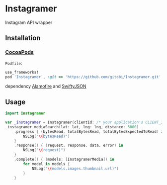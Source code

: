 # Instagramer
Instagram API wrapper

## Installation
### [CocoaPods](http://cocoapods.org)
`Podfile`:
```ruby
use_frameworks!
pod 'Instagramer', :git => 'https://github.com/gitobi/Instagramer.git'
```

dependency [Alamofire](https://github.com/Alamofire/Alamofire) and [SwiftyJSON](https://github.com/SwiftyJSON/SwiftyJSON)

## Usage

```swift
import Instagramer

var _instagramer = Instagramer(clientId: /* your application's CLIENT_ID */)
_instagramer.mediaSearch(lat: lat, lng: lng, distance: 5000)
    .progress { (bytesRead, totalBytesRead, totalBytesExpectedToRead) in
        NSLog("\(bytesRead)")
    }
    .response() { (request, response, data, error) in
        NSLog("\(request)")
    }
    .complete() { (models: [InstagramerMedia]) in
        for model in models {
            NSLog("\(models.images.thumbnail.url)")
        }
    }
```
